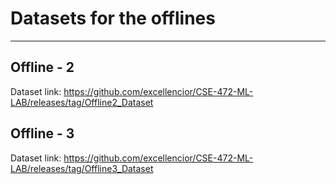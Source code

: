 # Datasets for the offlines
---
## Offline - 2
Dataset link: https://github.com/excellencior/CSE-472-ML-LAB/releases/tag/Offline2_Dataset
## Offline - 3
Dataset link: https://github.com/excellencior/CSE-472-ML-LAB/releases/tag/Offline3_Dataset
